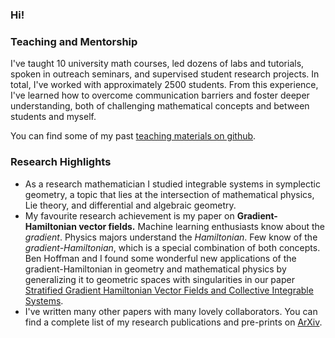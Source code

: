 ### Hi! 








### Teaching and Mentorship

I've taught 10 university math courses, led dozens of labs and tutorials, spoken in outreach seminars, and supervised student research projects. In total, I've worked with approximately 2500 students. From this experience, I've learned how to overcome communication barriers and foster deeper understanding, both of challenging mathematical concepts and between students and myself.

You can find some of my past [teaching materials on github](https://github.com/lanej5/math).

### Research Highlights

- As a research mathematician I studied integrable systems in symplectic geometry, a topic that lies at the intersection of mathematical physics, Lie theory, and differential and algebraic geometry.
- My favourite research achievement is my paper on **Gradient-Hamiltonian vector fields.** Machine learning enthusiasts know about the *gradient*. Physics majors understand the *Hamiltonian*. Few know of the *gradient-Hamiltonian*, which is a special combination of both concepts. Ben Hoffman and I found some wonderful new applications of the gradient-Hamiltonian in geometry and mathematical physics by generalizing it to geometric spaces with singularities in our paper [Stratified Gradient Hamiltonian Vector Fields and Collective Integrable Systems](http://arxiv.org/abs/2008.13656). 
- I've written many other papers with many lovely collaborators. You can find a complete list of my research publications and pre-prints on [ArXiv](https://arxiv.org/a/lane_j_2.html).
